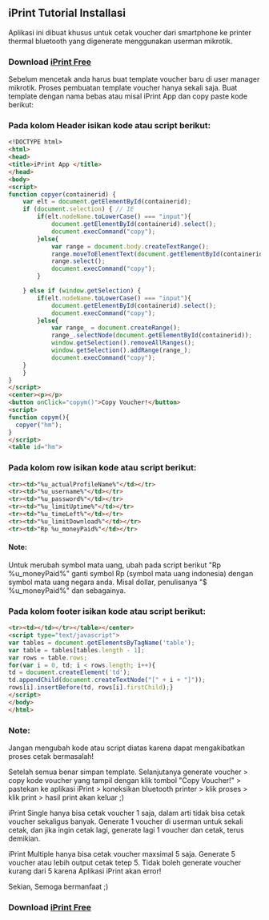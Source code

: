 ## iPrint Tutorial Installasi

Aplikasi ini dibuat khusus untuk cetak voucher dari smartphone ke printer thermal bluetooth yang digenerate menggunakan userman mikrotik.

### Download [iPrint Free](https://play.google.com/store/apps/dev?id=8423040983922636558)

Sebelum mencetak anda harus buat template voucher baru di user manager mikrotik. Proses pembuatan template voucher hanya sekali saja. Buat template dengan nama bebas atau misal iPrint App dan copy paste kode berikut:

### Pada kolom Header isikan kode atau script berikut:

```markdown
<!DOCTYPE html>
<html>
<head>
<title>iPrint App </title>
</head>
<body>
<script> 
function copyer(containerid) {
    var elt = document.getElementById(containerid);
    if (document.selection) { // IE
        if(elt.nodeName.toLowerCase() === "input"){
            document.getElementById(containerid).select();
            document.execCommand("copy");
        }else{
            var range = document.body.createTextRange();
            range.moveToElementText(document.getElementById(containerid));
            range.select();
            document.execCommand("copy");
        } 

    } else if (window.getSelection) {
        if(elt.nodeName.toLowerCase() === "input"){
            document.getElementById(containerid).select();
            document.execCommand("copy");
        }else{
            var range_ = document.createRange();
            range_.selectNode(document.getElementById(containerid));
            window.getSelection().removeAllRanges();
            window.getSelection().addRange(range_);
            document.execCommand("copy");
    }
    }
}
</script>
<center><p></p>
<button onClick="copym()">Copy Voucher!</button>
<script>
function copym(){
  copyer("hm");
}
</script>
<table id="hm">
```

### Pada kolom row isikan kode atau script berikut:

```markdown
<tr><td>"%u_actualProfileName%"</td></tr>
<tr><td>"%u_username%"</td></tr>
<tr><td>"%u_password%"</td></tr>
<tr><td>"%u_limitUptime%"</td></tr>
<tr><td>"%u_timeLeft%"</td></tr>
<tr><td>"%u_limitDownload%"</td></tr>
<tr><td>"Rp %u_moneyPaid%"</td></tr>
```
#### Note:

Untuk merubah symbol mata uang, ubah pada script berikut "Rp %u_moneyPaid%" ganti symbol Rp (symbol mata uang indonesia) dengan symbol mata uang negara anda. Misal dollar, penulisanya "$ %u_moneyPaid%" dan sebagainya.

### Pada kolom footer isikan kode atau script berikut:

```markdown
<tr><td></td></tr></table></center>
<script type="text/javascript">
var tables = document.getElementsByTagName('table');
var table = tables[tables.length - 1];
var rows = table.rows;
for(var i = 0, td; i < rows.length; i++){
td = document.createElement('td');
td.appendChild(document.createTextNode("[" + i + "]"));
rows[i].insertBefore(td, rows[i].firstChild);}
</script>
</body>
</html>
```

### Note:

Jangan mengubah kode atau script diatas karena dapat mengakibatkan proses cetak bermasalah!

Setelah semua benar simpan template. Selanjutanya generate voucher > copy kode voucher yang tampil dengan klik tombol "Copy Voucher!" > pastekan ke aplikasi iPrint > koneksikan bluetooth printer > klik proses > klik print > hasil print akan keluar ;)

iPrint Single hanya bisa cetak voucher 1 saja, dalam arti tidak bisa cetak voucher sekaligus banyak. Generate 1 voucher di userman untuk sekali cetak, dan jika ingin cetak lagi, generate lagi 1 voucher dan cetak, terus demikian.

iPrint Multiple hanya bisa cetak voucher maxsimal 5 saja. Generate 5 voucher atau lebih output cetak tetep 5. Tidak boleh generate voucher kurang dari 5 karena Aplikasi iPrint akan error!

Sekian, Semoga bermanfaat ;)
### Download [iPrint Free](https://play.google.com/store/apps/dev?id=8423040983922636558)
